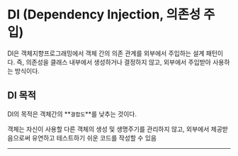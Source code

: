 # DI (Dependency Injection, 의존성 주입)
DI은 객체지향프로그래밍에서 객체 간의 의존 관계를 외부에서 주입하는 설계 패턴이다. 즉, 의존성을 클래스 내부에서 생성하거나 결정하지 않고, 외부에서 주입받아 사용하는 방식이다.

## DI 목적
DI의 목적은 객체간의 **`결합도`**를 낮추는 것이다. 

객체는 자신이 사용할 다른 객체의 생성 및 생명주기를 관리하지 않고, 외부에서 제공받음으로써 유연하고 테스트하기 쉬운 코드를 작성할 수 있음

<hr>
<br><br>
